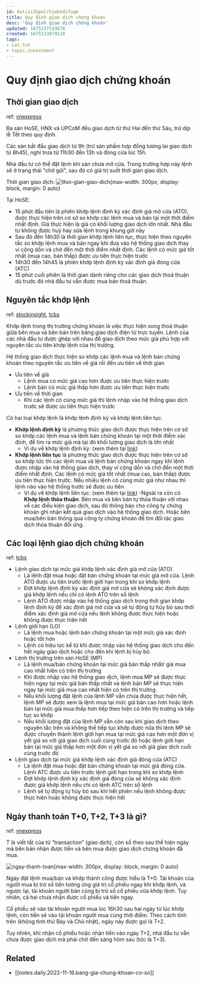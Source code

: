 ```yaml
---
id: 8atizi2bpulrhjwbodifoqm
title: Quy định giao dịch chứng khoán
desc: 'Quy định giao dịch chứng khoán'
updated: 1675137193678
created: 1675133979110
tags:
- cat.tut
- topic.investment
---
```

# Quy định giao dịch chứng khoán

## Thời gian giao dịch

ref: [vnexpress](https://vnexpress.net/quy-dinh-thoi-gian-giao-dich-chung-khoan-4312750.html)

Ba sàn HoSE, HNX và UPCoM đều giao dịch từ thứ Hai đến thứ Sáu, trừ dịp lễ Tết theo quy định.

Các sàn bắt đầu giao dịch từ 9h (trừ sản phẩm hợp đồng tương lai giao dịch từ 8h45), nghỉ trưa từ 11h30 đến 13h và đóng cửa lúc 15h.

Nhà đầu tư có thể đặt lệnh khi sàn chưa mở cửa. Trong trường hợp này lệnh sẽ ở trạng thái "chờ gửi", sau đó có giá trị suốt thời gian giao dịch.

Thời gian giao dịch: ![thoi-gian-giao-dich](https://vcdn1-kinhdoanh.vnecdn.net/2022/03/11/giao-dich-1132-1626335857-8215-2824-5545-1646984616.png?w=1020&h=0&q=100&dpr=1&fit=crop&s=BzFumfyLOTN2jPLcSOsq_A){max-width: 300px, display: block, margin: 0 auto}

Tại HoSE: 
- 15 phút đầu tiên là phiên khớp lệnh định kỳ xác định giá mở cửa (ATO), được thực hiện trên cơ sở so khớp các lệnh mua và bán tại một thời điểm nhất định. Giá thực hiện là giá có khối lượng giao dịch lớn nhất. Nhà đầu tư không được huỷ hay sửa lệnh trong khung giờ này
- Sau đó đến 14h30 là thời gian khớp lệnh liên tục, thực hiện theo nguyên tắc so khớp lệnh mua và bán ngay khi đưa vào hệ thống giao dịch thay vì cộng dồn và chờ đến một thời điểm nhất định. Các lệnh có mức giá tốt nhất (mua cao, bán thấp) được ưu tiên thực hiện trước
- 14h30 đến 14h45 là phiên khớp lệnh định kỳ xác định giá đóng cửa (ATC)
- 15 phút cuối phiên là thời gian dành riêng cho các giao dịch thoả thuận dù trước đó nhà đầu tư vẫn được mua bán thoả thuận.

## Nguyên tắc khớp lệnh

ref: [stockinsight](https://stockinsight.hsc.com.vn/khop-lenh-duoc-thuc-hien-nhu-the-nao/), [tcbs](https://www.tcbs.com.vn/vi_VN/ho-tro/chi-tiet?chuyen-muc=5&url=thoi-gian-va-lenh-ap-dung-cho-cac-phuong-thuc-giao-dich-co-phieu--chung-chi-quy-dong)

Khớp lệnh trong thị trường chứng khoán là việc thực hiện xong thoả thuận giữa bên mua và bên bán trên bảng giao dịch điện tử trực tuyến. Lệnh của các nhà đầu tư được ghép với nhau để giao dịch theo mức giá phù hợp với nguyên tắc ưu tiên khớp lệnh của thị trường.

Hệ thống giao dịch thực hiện so khớp các lệnh mua và lệnh bán chứng khoán theo nguyên tắc ưu tiên về giá rồi đến ưu tiên về thời gian
- Ưu tiên về giá
    - Lệnh mua có mức giá cao hơn được ưu tiên thực hiện trước
    - Lệnh bán có mức giá thấp hơn được ưu tiên thực hiện trước
- Ưu tiên về thời gian
    - Khi các lệnh có cùng mức giá thì lệnh nhập vào hệ thống giao dịch trước sẽ được ưu tiên thực hiện trước

Có hai loại khớp lệnh là khớp lệnh định kỳ và khớp lệnh liên tục.
- **Khớp lệnh định kỳ** là phương thức giao dịch được thực hiện trên cơ sở so khớp các lệnh mua và lệnh bán chứng khoán tại một thời điểm xác định, để tìm ra mức giá mà tại đó khối lượng giao dịch là lớn nhất
    - Ví dụ về khớp lệnh định kỳ: (xem thêm tại [link](https://stockinsight.hsc.com.vn/khop-lenh-duoc-thuc-hien-nhu-the-nao/))
- **Khớp lệnh liên tục** là phương thức giao dịch được thực hiện trên cơ sở so khớp tức thì các lệnh mua và lệnh bán chứng khoán ngay khi lệnh được nhập vào hệ thống giao dịch, thay vì cộng dồn và chờ đến một thời điểm nhất định. Các lệnh có mức giá tốt nhất (mua cao, bán thấp) được ưu tiên thực hiện trước. Nếu nhiều lệnh có cùng mức giá như nhau thì lệnh nào vào hệ thống trước sẽ được ưu tiên
    - Ví dụ về khớp lệnh liên tục: (xem thêm tại [link](https://stockinsight.hsc.com.vn/khop-lenh-duoc-thuc-hien-nhu-the-nao/))
-Ngoài ra còn có **Khớp lệnh thỏa thuận**: Bên mua và bên bán tự thỏa thuận với nhau về các điều kiện giao dịch, sau đó thông báo cho công ty chứng khoán ghi nhận kết quả giao dịch vào hệ thống giao dịch. Hoặc bên mua/bên bán thông qua công ty chứng khoán để tìm đối tác giao dịch thỏa thuận đối ứng.

## Các loại lệnh giao dịch chứng khoán

ref: [tcbs](https://www.tcbs.com.vn/vi_VN/ho-tro/chi-tiet?url=cac-loai-lenh-giao-dich-chung-khoan)

- Lệnh giao dịch tại mức giá khớp lệnh xác định giá mở cửa (ATO)
    - Là lệnh đặt mua hoặc đặt bán chứng khoán tại mức giá mở cửa. Lệnh ATO được ưu tiên trước lệnh giới hạn trong khi so khớp lệnh
    - Đợt khớp lệnh định kỳ xác định giá mở cửa sẽ không xác định được giá khớp lệnh nếu chỉ có lệnh ATO trên sổ lệnh
    - Lệnh ATO được nhập vào hệ thống giao dịch trong thời gian khớp lệnh định kỳ để xác định giá mở cửa và sẽ tự động tự hủy bỏ sau thời điểm xác định giá mở cửa nếu lệnh không được thực hiện hoặc không được thực hiện hết
- Lệnh giới hạn (LO)
    - Là lệnh mua hoặc lệnh bán chứng khoán tại một mức giá xác định hoặc tốt hơn
    - Lệnh có hiệu lực kể từ khi được nhập vào hệ thống giao dịch cho đến hết ngày giao dịch hoặc cho đến khi lệnh bị hủy bỏ.
- Lệnh thị trường trên sàn HoSE (MP)
    - Là lệnh mua/bán chứng khoán tại mức giá bán thấp nhất/ giá mua cao nhất hiện có trên thị trường
    - Khi được nhập vào hệ thống giao dịch, lệnh mua MP sẽ được thực hiện ngay tại mức giá bán thấp nhất và lệnh bán MP sẽ thực hiện ngay tại mức giá mua cao nhất hiện có trên thị trường. 
    - Nếu khối lượng đặt lệnh của lệnh MP vẫn chưa được thực hiện hết, lệnh MP sẽ được xem là lệnh mua tại mức giá bán cao hơn hoặc lệnh bán tại mức giá mua thấp hơn tiếp theo hiện có trên thị trường và tiếp tục so khớp
    - Nếu khối lượng đặt của lệnh MP vẫn còn sau khi giao dịch theo nguyên tắc trên và không thể tiếp tục khớp được nữa thì lệnh MP sẽ được chuyển thành lệnh giới hạn mua tại mức giá cao hơn một đơn vị yết giá so với giá giao dịch cuối cùng trước đó hoặc lệnh giới hạn bán tại mức giá thấp hơn một đơn vị yết giá so với giá giao dịch cuối cùng trước đó
- Lệnh giao dịch tại mức giá khớp lệnh xác định giá đóng cửa (ATC)
    - Là lệnh đặt mua hoặc đặt bán chứng khoán tại mức giá đóng cửa. Lệnh ATC được ưu tiên trước lệnh giới hạn trong khi so khớp lệnh
    - Đợt khớp lệnh định kỳ xác định giá đóng cửa sẽ không xác định được giá khớp lệnh nếu chỉ có lệnh ATC trên sổ lệnh
    - Lệnh sẽ tự động tự hủy bỏ sau khi hết phiên nếu lệnh không được thực hiện hoặc không được thực hiện hết

## Ngày thanh toán T+0, T+2, T+3 là gì?

ref: [vnexpress](https://vnexpress.net/thuat-ngu-chung-khoan-ngay-thanh-toan-t-0-t-2-t-3-la-gi-4487756.html)

T là viết tắt của từ “transaction” (giao dịch), còn số theo sau thể hiện ngày mà bên bán nhận được tiền và bên mua được giao dịch chứng khoán đã mua.

![ngay-thanh-toan](https://vcdn1-kinhdoanh.vnecdn.net/2022/07/15/288154538-2144107012436466-574-8608-8612-1657849837.png?w=1020&h=0&q=100&dpr=1&fit=crop&s=wJ5EWspvM-W5V_ie_a5J3A){max-width: 300px, display: block, margin: 0 auto}

Ngày đặt lệnh mua/bán và khớp thành công được hiểu là T+0. Tài khoản của người mua bị trừ số tiền tương ứng giá trị cổ phiếu ngay khi khớp lệnh, và ngược lại, tài khoản người bán cũng bị trừ số cổ phiếu vừa khớp lệnh. Tuy nhiên, cả hai chưa nhận được cổ phiếu và tiền ngay.

Cổ phiếu sẽ vào tài khoản người mua lúc 16h30 sau hai ngày từ lúc khớp lệnh, còn tiền sẽ vào tài khoản người mua cùng thời điểm. Theo cách tính trên (không tính thứ Bảy và Chủ nhật), ngày này được gọi là T+2.

Tuy nhiên, khi nhận cổ phiếu hoặc nhận tiền vào ngày T+2, nhà đầu tư vẫn chưa được giao dịch mà phải chờ đến sáng hôm sau (tức là T+3).

## Related

- [[notes.daily.2022-11-16.bang-gia-chung-khoan-co-so]]
